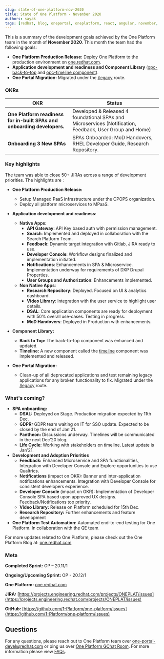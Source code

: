 ```yaml
---
slug: state-of-one-platform-nov-2020
title: State of One Platform - November 2020
authors: sayak
tags: [redhat, blog, oneportal, oneplatform, react, angular, november, update]
---
```


This is a summary of the development goals achieved by the One Platform team in the month of **November 2020**. This month the team had the following goals:

<!--truncate-->

- **One Platform Production Release:** Deploy One Platform to the production environment on [one.redhat.com](https://one.redhat.com).
- **Application development and readiness and Component Library** ([opc-back-to-top](https://www.npmjs.com/package/@one-platform/opc-back-to-top) and [opc-timeline component](https://www.npmjs.com/package/@one-platform/opc-timeline)).
- **One Portal Migration:** Migrated under the [/legacy](https://one.redhat.com/legacy) route.

### OKRs

| OKR                                                                     | Status                                                                                                   |
| ----------------------------------------------------------------------- | -------------------------------------------------------------------------------------------------------- |
| **One Platform readiness for in-built SPAs and onboarding developers.** | Developed & Released 4 foundational SPAs and Microservices (Notification, Feedback, User Group and Home) |
| **Onboarding 3 New SPAs**                                               | SPAs Onboarded: MoD Handovers, RHEL Developer Guide, Research Repository.                                |

### Key highlights

The team was able to close 50+ JIRAs across a range of development priorities. The highlights are :

- **One Platform Production Release:**

  - Setup Managed PaaS infrastructure under the CPOPS organization.
  - Deploy all platform microservices to MPaaS.

- **Application development and readiness:**

  - **Native Apps**:
    - **API Gateway**: API Key based auth with permission management.
    - **Search**: Implemented and deployed in collaboration with the Search Platform Team.
    - **Feedback**: Dynamic target integration with Gitlab, JIRA ready to use.
    - **Developer Console**: Workflow designs finalized and implementation initiated.
    - **Notifications**: Enhancements in SPA & Microservice. Implementation underway for requirements of DXP Drupal Properties.
    - **User Groups and Authorization**: Enhancements implemented.
  - **Non Native Apps**:
    - **Research Repository**: Deployed. Focused on UI & analytics dashboard.
    - **Video Library**: Integration with the user service to highlight user details.
    - **DSAL**: Core application components are ready for deployment with 50% overall use-cases. Testing in progress.
    - **MoD Handovers**: Deployed in Production with enhancements.

- **Component Library:**

  - **Back to Top:** The back-to-top component was enhanced and updated.
  - **Timeline:** A new component called the [timeline](https://www.npmjs.com/package/@one-platform/opc-timeline) component was implemented and released.

- **One Portal Migration:**
  - Clean-up of all deprecated applications and test remaining legacy applications for any broken functionality to fix. Migrated under the [/legacy](https://one.redhat.com/legacy) route.

### What's coming?

- **SPA onboarding:**
  - **DSAL:** Deployed on Stage. Production migration expected by 11th Dec.
  - **GDPR:** GDPR team waiting on IT for SSO update. Expected to be closed by the end of Jan’21.
  - **Pantheon:** Discussions underway. Timelines will be communicated in the next Dec’20 blog.
  - **Life Cycle:** Working with stakeholders on timeline. Latest update is Jan’21.
- **Development and Adoption Priorities**
  - **Feedback:** Enhanced Microservice and SPA functionalities, Integration with Developer Console and Explore opportunities to use Qualtrics.
  - **Notifications** (impact on OKR): Banner and inter-application notifications enhancements. Integration with Developer Console for consistent developers experience.
  - **Developer Console** (impact on OKR): Implementation of Developer Console SPA based upon approved UX designs. Feedback/Notifications top priority.
  - **Video Library:** Release on Platform scheduled for 15th Dec.
  - **Research Repository:** Further enhancements and feature development
- **One Platform Test Automation:** Automated end-to-end testing for One Platform. In collaboration with the QE team.

For more updates related to One Platform, please check out the One Platform Blog at: [one.redhat.com](https://one.redhat.com/get-started/blog)

### Meta

**Completed Sprint:** OP – 20.11/1

**Ongoing/Upcoming Sprint:** OP - 20.12/1

**One Platform:** [one.redhat.com](https://one.redhat.com)

**JIRA:** [https://projects.engineering.redhat.com/projects/ONEPLAT/issues](https://projects.engineering.redhat.com/projects/ONEPLAT/issues)

**GitHub:** [https://github.com/1-Platform/one-platform/issues](https://github.com/1-Platform/one-platform/issues)

## Questions

For any questions, please reach out to One Platform team over [one-portal-devel@redhat.com](mailto:one-portal-devel@redhat.com) or ping us over [One Platform GChat Room](https://chat.google.com/room/AAAAF4M7oZE).
For more information please view [FAQs](/docs/faqs).
